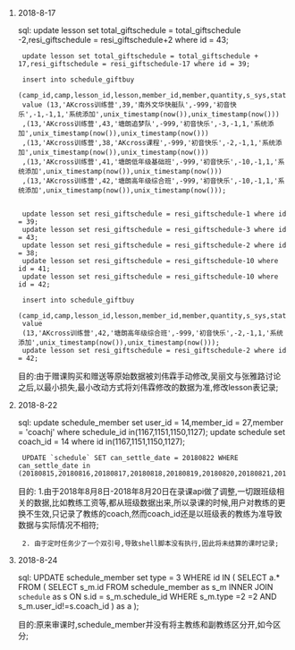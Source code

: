 


1. 2018-8-17

	sql:
		update lesson set total_giftschedule = total_giftschedule -2,resi_giftschedule = resi_giftschedule+2 where id = 43;
		
		update lesson set total_giftschedule = total_giftschedule + 17,resi_giftschedule = resi_giftschedule-17 where id = 39;

		insert into schedule_giftbuy 
		(camp_id,camp,lesson_id,lesson,member_id,member,quantity,s_sys,status,remarks,create_time,update_time) 
		value (13,'AKcross训练营',39,'南外文华快艇队',-999,'初音快乐',-1,-1,1,'系统添加',unix_timestamp(now()),unix_timestamp(now()))
		,(13,'AKcross训练营',43,'塘朗追梦队',-999,'初音快乐',-3,-1,1,'系统添加',unix_timestamp(now()),unix_timestamp(now()))
		,(13,'AKcross训练营',38,'AKcross课程',-999,'初音快乐',-2,-1,1,'系统添加',unix_timestamp(now()),unix_timestamp(now()))
		,(13,'AKcross训练营',41,'塘朗低年级基础班',-999,'初音快乐',-10,-1,1,'系统添加',unix_timestamp(now()),unix_timestamp(now()))
		,(13,'AKcross训练营',42,'塘朗高年级综合班',-999,'初音快乐',-10,-1,1,'系统添加',unix_timestamp(now()),unix_timestamp(now()));


		update lesson set resi_giftschedule = resi_giftschedule-1 where id = 39;
		update lesson set resi_giftschedule = resi_giftschedule-3 where id = 43;
		update lesson set resi_giftschedule = resi_giftschedule-2 where id = 38;
		update lesson set resi_giftschedule = resi_giftschedule-10 where id = 41;
		update lesson set resi_giftschedule = resi_giftschedule-10 where id = 42;

		insert into schedule_giftbuy 
		(camp_id,camp,lesson_id,lesson,member_id,member,quantity,s_sys,status,remarks,create_time,update_time) 
		value 
		(13,'AKcross训练营',42,'塘朗高年级综合班',-999,'初音快乐',-2,-1,1,'系统添加',unix_timestamp(now()),unix_timestamp(now()));
		update lesson set resi_giftschedule = resi_giftschedule-2 where id = 42;

	目的:由于赠课购买和赠送等原始数据被刘伟霖手动修改,吴丽文与张雅路讨论之后,以最小损失,最小改动方式将刘伟霖修改的数据为准,修改lesson表记录;



2. 2018-8-22

	sql:
		update schedule_member set user_id = 14,member_id = 27,member = 'coachj' where schedule_id in(1167,1151,1150,1127);
		update schedule set coach_id = 14 where id in(1167,1151,1150,1127);

		UPDATE `schedule` SET can_settle_date = 20180822 WHERE can_settle_date in (20180815,20180816,20180817,20180818,20180819,20180820,20180821,20180822);

	目的: 
		1.由于2018年8月8日-2018年8月20日在录课api做了调整,一切跟班级相关的数据,比如教练工资等,都从班级数据出来,所以录课的时候,用户对教练的更换不生效,只记录了教练的coach,然而coach_id还是以班级表的教练为准导致数据与实际情况不相符;

		2. 由于定时任务少了一个双引号,导致shell脚本没有执行,因此将未结算的课时记录;



3. 2018-8-24

	sql:
		UPDATE schedule_member set type = 3 WHERE id IN 
		(
		SELECT a.* FROM
			(
			SELECT s_m.id FROM schedule_member as s_m INNER JOIN `schedule` as s ON s.id = s_m.schedule_id WHERE s_m.type =2  =2 AND s_m.user_id!=s.coach_id
			) as a
		);

	目的:原来审课时,schedule_member并没有将主教练和副教练区分开,如今区分;

